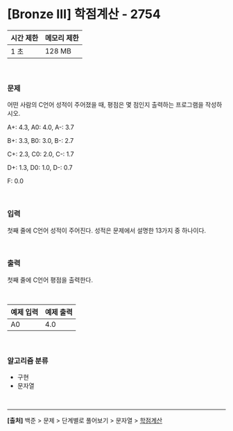 # [Bronze Ⅲ] 학점계산 - 2754

|시간 제한|메모리 제한|
|---|---|
|1 초|128 MB|

<br>

### 문제
어떤 사람의 C언어 성적이 주어졌을 때, 평점은 몇 점인지 출력하는 프로그램을 작성하시오.

A+: 4.3, A0: 4.0, A-: 3.7

B+: 3.3, B0: 3.0, B-: 2.7

C+: 2.3, C0: 2.0, C-: 1.7

D+: 1.3, D0: 1.0, D-: 0.7

F: 0.0

<br>

### 입력
첫째 줄에 C언어 성적이 주어진다. 성적은 문제에서 설명한 13가지 중 하나이다.

<br>

### 출력
첫째 줄에 C언어 평점을 출력한다.

<br>

|예제 입력|예제 출력|
|---|---|
|A0|4.0|

<br>

### 알고리즘 분류
* 구현
* 문자열

<br>

---
**[출처]** 백준 > 문제 > 단계별로 풀어보기 > 문자열 > [학점계산](https://www.acmicpc.net/problem/2754)